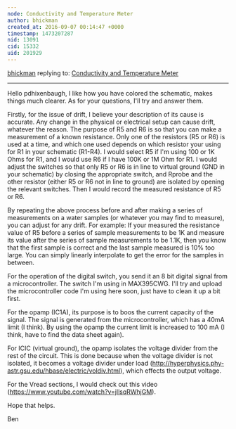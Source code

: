 ```yaml
---
node: Conductivity and Temperature Meter
author: bhickman
created_at: 2016-09-07 00:14:47 +0000
timestamp: 1473207287
nid: 13091
cid: 15332
uid: 201929
---
```




[bhickman](../profile/bhickman) replying to: [Conductivity and Temperature Meter](../notes/bhickman/05-09-2016/conductivity-and-temperature-meter)

----
Hello pdhixenbaugh, I like how you have colored the schematic, makes things much clearer. As for your questions, I'll try and answer them. 

Firstly, for the issue of drift, I believe your description of its cause is accurate. Any change in the physical or electrical setup can cause drift, whatever the reason. The purpose of R5 and R6 is so that you can make a measurement of a known resistance. Only one of the resistors (R5 or R6) is used at a time, and which one used depends on which resistor your using for R1 in your schematic (R1-R4). I would select R5 if I'm using 100 or 1K Ohms for R1, and I would use R6 if I have 100K or 1M Ohm for R1.  I would adjust the switches so that only R5 or R6 is in line to virtual ground (GND in your schematic) by closing the appropriate switch, and Rprobe and the other resistor (either R5 or R6 not in line to ground) are isolated by opening the relevant switches. Then I would record the measured resistance of R5 or R6. 

By repeating the above process before and after making a series of measurements on a water samples (or whatever you may find to measure), you can adjust for any drift. For example: If your measured the resistance value of R5 before a series of sample measurements to be 1K and measure its value after the series of sample measurements to be 1.1K, then you know that the first sample is correct and the last sample measured is 10% too large. You can simply linearly interpolate to get the error for the samples in between. 

For the operation of the digital switch, you send it an 8 bit digital signal from a microcontroller. The switch I'm using in MAX395CWG. I'll try and upload the microcontroller code I'm using here soon, just have to clean it up a bit first. 

For the opamp (IC1A), its purpose is to boos the current capacity of the signal. The signal is generated from the microcontroller, which has a 40mA limit (I think). By using the opamp the current limit is increased to 100 mA (I think, have to find the data sheet again). 

For ICIC (virtual ground), the opamp isolates the voltage divider from the rest of the circuit. This is done because when the voltage divider is not isolated, it becomes a voltage divider under load (http://hyperphysics.phy-astr.gsu.edu/hbase/electric/voldiv.html), which effects the output voltage. 

For the Vread sections, I would check out this video (https://www.youtube.com/watch?v=jllsqRWhjGM). 

Hope that helps.

Ben